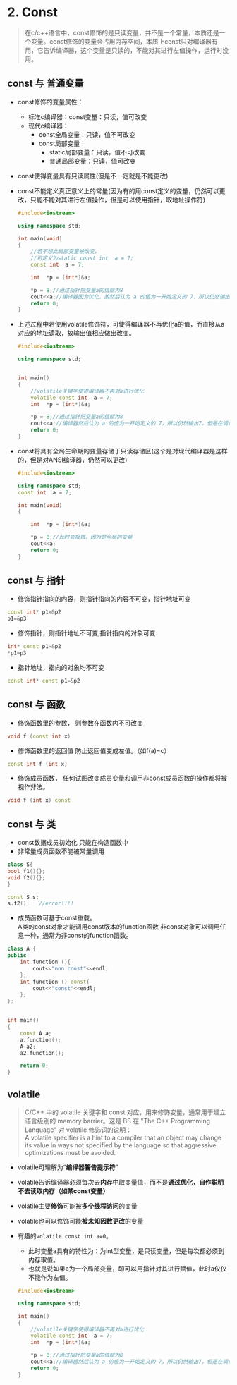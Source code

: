 # 2. Const

>在c/c++语言中，const修饰的是只读变量，并不是一个常量，本质还是一个变量。const修饰的变量会占用内存空间，本质上const只对编译器有用，它告诉编译器，这个变量是只读的，不能对其进行左值操作，运行时没用。

## const 与 普通变量
- const修饰的变量属性：
    - 标准c编译器：const变量：只读，值可改变
    - 现代c编译器：
        - const全局变量：只读，值不可改变
        - const局部变量：
            - static局部变量：只读，值不可改变
            - 普通局部变量：只读，值可改变


- const使得变量具有只读属性(但是不一定就是不能更改)
- const不能定义真正意义上的常量(因为有的用const定义的变量，仍然可以更改，只能不能对其进行左值操作，但是可以使用指针，取地址操作符)
    ```c++
    #include<iostream>
    
    using namespace std;
    
    int main(void)
    {  
        //若不想此局部变量被改变，
        //可定义为static const int  a = 7;
        const int  a = 7;

        int  *p = (int*)&a;

        *p = 8;//通过指针把变量a的值赋为8
        cout<<a;//编译器因为优化，故然后认为 a 的值为一开始定义的 7，所以仍然输出7，但是在调试窗口中可以看到a的值已经变成了8
        return 0;
    }
    ```
- 上述过程中若使用volatile修饰符，可使得编译器不再优化a的值，而直接从a对应的地址读取，故输出值相应做出改变。
    ```c++
    #include<iostream>
    
    using namespace std;

    
    int main()
    {   
        //volatile关键字使得编译器不再对a进行优化
        volatile const int  a = 7;
        int  *p = (int*)&a;

        *p = 8;//通过指针把变量a的值赋为8
        cout<<a;//编译器然后认为 a 的值为一开始定义的 7，所以仍然输出7，但是在调试窗口中可以看到a的值已经变成了8
        return 0;
    }
    ```

- const将具有全局生命期的变量存储于只读存储区(这个是对现代编译器是这样的，但是对ANSI编译器，仍然可以更改)
    ```c++
    #include<iostream>
    
    using namespace std;
    const int  a = 7;

    int main(void)
    {

        int  *p = (int*)&a;

        *p = 8;//此时会报错，因为是全局的变量
        cout<<a;
        return 0;
    }
    ```


## const 与 指针
- 修饰指针指向的内容，则指针指向的内容不可变，指针地址可变
``` c++
const int* p1=&p2
p1=&p3
```
- 修饰指针，则指针地址不可变,指针指向的对象可变
``` c++
int* const p1=&p2
*p1=p3
```
- 指针地址，指向的对象均不可变
``` c++
const int* const p1=&p2
```
## const 与 函数
- 修饰函数里的参数， 则参数在函数内不可改变
```c++
void f (const int x)
```
- 修饰函数里的返回值 防止返回值变成左值。（如f(a)=c）
```c++
const int f (int x)
```
- 修饰成员函数， 任何试图改变成员变量和调用非const成员函数的操作都将被视作非法。
```c++
void f (int x) const
```

## const 与 类
- const数据成员初始化 只能在构造函数中
- 非常量成员函数不能被常量调用
```c++
class S{
bool f1(){};
void f2(){};
}

const S s;
s.f2();   //error!!!!
```
- 成员函数可基于const重载。  
A类的const对象才能调用const版本的function函数
非const对象可以调用任意一种，通常为非const的function函数。
```c++
class A {
public:
    int function (){
        cout<<"non const"<<endl;
    };
    int function () const{
        cout<<"const"<<endl;
    };
};


int main()
{
    const A a;
    a.function();
    A a2;
    a2.function();

    return 0;
}
```
## volatile
> C/C++ 中的 volatile 关键字和 const 对应，用来修饰变量，通常用于建立语言级别的 memory barrier。这是 BS 在 "The C++ Programming Language" 对 volatile 修饰词的说明：  
A volatile specifier is a hint to a compiler that an object may change its value in ways not specified by the language so that aggressive optimizations must be avoided.

- volatile可理解为“**编译器警告提示符**”

- volatile告诉编译器必须每次去**内存中**取变量值，而不是**通过优化，自作聪明不去读取内存（如某const变量）**

- volatile主要**修饰**可能被**多个线程访问**的变量

- volatile也可以修饰可能**被未知因数更改**的变量

- 有趣的```volatile const int a=0```。
    - 此时变量a具有的特性为：为int型变量，是只读变量，但是每次都必须到内存取值。 
    - 也就是说如果a为一个局部变量，即可以用指针对其进行赋值，此时a仅仅不能作为左值。
    ```c++
    #include<iostream>
    
    using namespace std;
    
    int main()
    {   
        //volatile关键字使得编译器不再对a进行优化
        volatile const int  a = 7;
        int  *p = (int*)&a;

        *p = 8;//通过指针把变量a的值赋为8
        cout<<a;//编译器然后认为 a 的值为一开始定义的 7，所以仍然输出7，但是在调试窗口中可以看到a的值已经变成了8
        return 0;
    }
    ```
